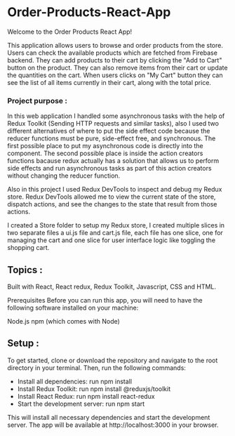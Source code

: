 # Order-Products-React-App

Welcome to the Order Products React App!

This application allows users to browse and order products from the store. Users can check the available products which are fetched from Firebase backend.
They can add products to their cart by clicking the "Add to Cart" button on the product. They can also remove items from their cart or update the quantities on the cart. When users clicks on "My Cart" button they can see the list of all items currently in their cart, along with the total price.


### Project purpose :

In this web application I handled some asynchronous tasks with the help of Redux Toolkit (Sending HTTP requests and similar tasks), also I used two different alternatives of where to put the side effect code because the reducer functions must be pure, side-effect free, and synchronous. The first possible place to put my asynchronous code is directly into the component. The second possible place is inside the action creators functions bacause redux actually has a solution that allows us to perform side effects and run asynchronous tasks as part of this action creators without changing the reducer function. 

Also in this project I used Redux DevTools to inspect and debug my Redux store. Redux DevTools allowed me to view the current state of the store, dispatch actions, and see the changes to the state that result from those actions.


I created a Store folder to setup my Redux store, I created multiple slices in two separate files a ui.js file and cart.js file, each file has one slice, one for managing the cart and one slice for user interface logic like toggling the shopping cart.



## Topics :

Built with React, React redux, Redux Toolkit, Javascript, CSS and HTML.


Prerequisites
Before you can run this app, you will need to have the following software installed on your machine:

Node.js
npm (which comes with Node)

## Setup :

To get started, clone or download the repository and navigate to the root directory in your terminal. Then, run the following commands:

- Install all dependencies: run npm install
- Install Redux Toolkit: run npm install @reduxjs/toolkit
- Install React Redux: run npm install react-redux
- Start the development server: run npm start


This will install all necessary dependencies and start the development server. The app will be available at http://localhost:3000 in your browser.


